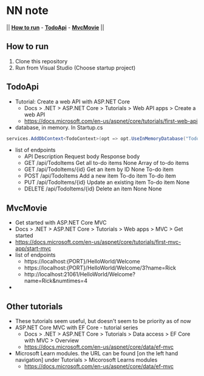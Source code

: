 # NN note

|| [**How to run**](#how-to-run) - [**TodoApi**](#TodoApi) - [**MvcMovie**](#MvcMovie) ||

## How to run

1. Clone this repository
2. Run from Visual Studio (Choose startup project)
   
## TodoApi
* Tutorial: Create a web API with ASP.NET Core 
    * Docs > .NET > ASP.NET Core > Tutorials > Web API apps > Create a web API
    * https://docs.microsoft.com/en-us/aspnet/core/tutorials/first-web-api
* database, in memory. In Startup.cs
```C#
services.AddDbContext<TodoContext>(opt => opt.UseInMemoryDatabase("TodoList"));
```
* list of endpoints
    * API	Description	Request body	Response body
    * GET /api/TodoItems	Get all to-do items	None	Array of to-do items
    * GET /api/TodoItems/{id}	Get an item by ID	None	To-do item
    * POST /api/TodoItems	Add a new item	To-do item	To-do item
    * PUT /api/TodoItems/{id}	Update an existing item  	To-do item	None
    * DELETE /api/TodoItems/{id}    Delete an item    	None	None

## MvcMovie
* Get started with ASP.NET Core MVC
* Docs > .NET > ASP.NET Core > Tutorials > Web apps > MVC > Get started
* https://docs.microsoft.com/en-us/aspnet/core/tutorials/first-mvc-app/start-mvc
* list of endpoints
    * https://localhost:{PORT}/HelloWorld/Welcome
    * https://localhost:{PORT}/HelloWorld/Welcome/3?name=Rick
    * http://localhost:21061/HelloWorld/Welcome?name=Rick&numtimes=4
* 

## Other tutorials 
* These tutorials seem useful, but doesn't seem to be priority as of now
* ASP.NET Core MVC with EF Core - tutorial series
    * Docs > .NET > ASP.NET Core > Tutorials > Data access > EF Core with MVC > Overview
    * https://docs.microsoft.com/en-us/aspnet/core/data/ef-mvc
* Microsoft Learn modules. the URL can be found [on the left hand navigation] under Tutorials > Micorosoft Learns modules
    * https://docs.microsoft.com/en-us/aspnet/core/data/ef-mvc